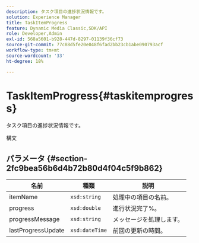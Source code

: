 ```yaml
---
description: タスク項目の進捗状況情報です。
solution: Experience Manager
title: TaskItemProgress
feature: Dynamic Media Classic,SDK/API
role: Developer,Admin
exl-id: 568a5601-b928-447d-8297-01139f36cf73
source-git-commit: 77c88d5fe20e048f6fad2bb23cb1abe090793acf
workflow-type: tm+mt
source-wordcount: '33'
ht-degree: 18%

---
```


# TaskItemProgress{#taskitemprogress}

タスク項目の進捗状況情報です。

構文

## パラメータ {#section-2fc9bea56b6d4b72b80d4f04c5f9b862}

| 名前 | 種類 | 説明 |
|---|---|---|
| itemName | `xsd:string` | 処理中の項目の名前。 |
| progress | `xsd:double` | 進行状況完了%。 |
| progressMessage | `xsd:string` | メッセージを処理します。 |
| lastProgressUpdate | `xsd:dateTime` | 前回の更新の時間。 |
